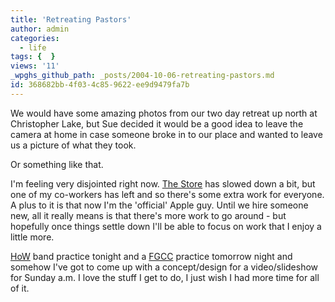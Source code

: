 ```yaml
---
title: 'Retreating Pastors'
author: admin
categories:
  - life
tags: {  }
views: '11'
_wpghs_github_path: _posts/2004-10-06-retreating-pastors.md
id: 368682bb-4f03-4c85-9622-ee9d9479fa7b
---
```

<p>We would have some amazing photos from our two day retreat up north at Christopher Lake, but Sue decided it would be a good idea to leave the camera at home in case someone broke in to our place and wanted to leave us a picture of what they took.</p>
<p>Or something like that.</p>
<p>I'm feeling very disjointed right now.  <a href="http://ccs.usask.ca">The Store</a> has slowed down a bit, but one of my co-workers has left and so there's some extra work for everyone.  A plus to it is that now I'm the 'official' Apple guy.  Until we hire someone new, all it really means is that there's more work to go around - but hopefully once things settle down I'll be able to focus on work that I enjoy a little more.</p>
<p><a href="http://houseofworship.blogspot.com/">HoW</a> band practice tonight and a <a href="http://www.forestgrovecc.com">FGCC</a> practice tomorrow night and somehow I've got to come up with a concept/design for a video/slideshow for Sunday a.m.  I love the stuff I get to do, I just wish I had more time for all of it.</p>
